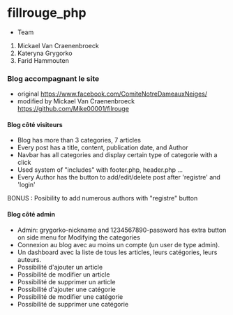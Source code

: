 # fillrouge_php  

* Team
1. Mickael Van Craenenbroeck
2. Kateryna Grygorko
3. Farid Hammouten

### Blog accompagnant le site
- original 
https://www.facebook.com/ComiteNotreDameauxNeiges/
- modified by Mickael Van Craenenbroeck
https://github.com/Mike00001/filrouge



#### Blog côté visiteurs
- Blog has more than 3 categories, 7 articles
- Every post has a title, content, publication date, and Author
- Navbar has all categories and display certain type of categorie with a click
- Used system of "includes" with footer.php, header.php ...
- Every Author has the button to add/edit/delete post after 'registre' and 'login'


BONUS : Posibility to add numerous authors with "registre" button


#### Blog côté admin
- Admin: grygorko-nickname and 1234567890-password has extra button on side menu for Modifying the categories
- Connexion au blog avec au moins un compte (un user de type admin).
- Un dashboard avec la liste de tous les articles, leurs catégories, leurs auteurs.
- Possibilité d'ajouter un article
- Possibilité de modifier un article
- Possibilité de supprimer un article
- Possibilité d'ajouter une catégorie
- Possibilité de modifier une catégorie
- Possibilité de supprimer une catégorie
